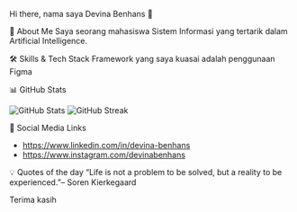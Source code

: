 Hi there, nama saya Devina Benhans 👋

🚀 About Me
Saya seorang mahasiswa Sistem Informasi yang tertarik dalam Artificial Intelligence.

🛠 Skills & Tech Stack
Framework yang saya kuasai adalah penggunaan Figma

📊 GitHub Stats

![GitHub Stats](https://github-readme-stats.vercel.app/api?username=Devina-Benhans&show_icons=true&theme=radical)
![GitHub Streak](https://github-readme-streak-stats.herokuapp.com/?user=Devina-Benhans&theme=radical)

🔗 Social Media Links
- https://www.linkedin.com/in/devina-benhans
- https://www.instagram.com/devinabenhans

💡 Quotes of the day
“Life is not a problem to be solved, but a reality to be experienced.”– Soren Kierkegaard


Terima kasih
